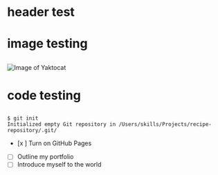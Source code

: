# header test <h1>

# image testing <h2>
![Image of Yaktocat](https://octodex.github.com/images/yaktocat.png)

# code testing <h2>
```
$ git init
Initialized empty Git repository in /Users/skills/Projects/recipe-repository/.git/
```

- [x ] Turn on GitHub Pages
- [ ] Outline my portfolio
- [ ] Introduce myself to the world
